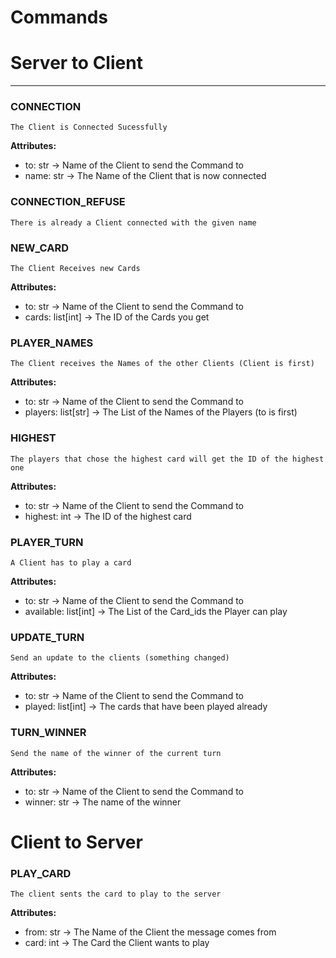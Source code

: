 # Commands

# Server to Client

---

### CONNECTION
    The Client is Connected Sucessfully
**Attributes:**
- to: str → Name of the Client to send the Command to
- name: str → The Name of the Client that is now connected

### CONNECTION_REFUSE
    There is already a Client connected with the given name


### NEW_CARD
    The Client Receives new Cards
**Attributes:**
- to: str → Name of the Client to send the Command to
- cards: list[int] → The ID of the Cards you get

### PLAYER_NAMES
    The Client receives the Names of the other Clients (Client is first)

**Attributes:**
- to: str → Name of the Client to send the Command to
- players: list[str] → The List of the Names of the Players (to is first)

### HIGHEST
    The players that chose the highest card will get the ID of the highest one

**Attributes:**
- to: str → Name of the Client to send the Command to
- highest: int → The ID of the highest card

### PLAYER_TURN
    A Client has to play a card

**Attributes:**
- to: str → Name of the Client to send the Command to
- available: list[int] → The List of the Card_ids the Player can play

### UPDATE_TURN
    Send an update to the clients (something changed)

**Attributes:**
- to: str → Name of the Client to send the Command to
- played: list[int] → The cards that have been played already

### TURN_WINNER
    Send the name of the winner of the current turn

**Attributes:**
- to: str → Name of the Client to send the Command to
- winner: str → The name of the winner

# Client to Server

### PLAY_CARD
    The client sents the card to play to the server

**Attributes:**
- from: str → The Name of the Client the message comes from
- card: int → The Card the Client wants to play